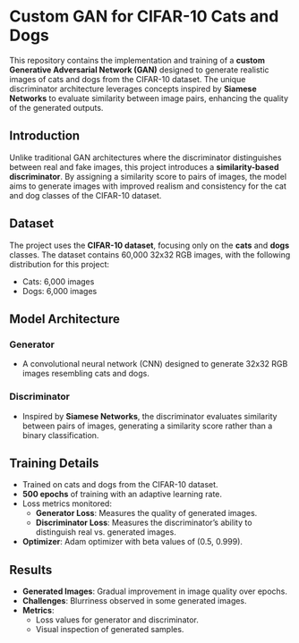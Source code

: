 # Custom GAN for CIFAR-10 Cats and Dogs

This repository contains the implementation and training of a **custom Generative Adversarial Network (GAN)** designed to generate realistic images of cats and dogs from the CIFAR-10 dataset. The unique discriminator architecture leverages concepts inspired by **Siamese Networks** to evaluate similarity between image pairs, enhancing the quality of the generated outputs.



## Introduction
Unlike traditional GAN architectures where the discriminator distinguishes between real and fake images, this project introduces a **similarity-based discriminator**. By assigning a similarity score to pairs of images, the model aims to generate images with improved realism and consistency for the cat and dog classes of the CIFAR-10 dataset.

## Dataset
The project uses the **CIFAR-10 dataset**, focusing only on the **cats** and **dogs** classes. The dataset contains 60,000 32x32 RGB images, with the following distribution for this project:
- Cats: 6,000 images
- Dogs: 6,000 images

## Model Architecture
### Generator
- A convolutional neural network (CNN) designed to generate 32x32 RGB images resembling cats and dogs.

### Discriminator
- Inspired by **Siamese Networks**, the discriminator evaluates similarity between pairs of images, generating a similarity score rather than a binary classification.

## Training Details
- Trained on cats and dogs from the CIFAR-10 dataset.
- **500 epochs** of training with an adaptive learning rate.
- Loss metrics monitored:
  - **Generator Loss**: Measures the quality of generated images.
  - **Discriminator Loss**: Measures the discriminator’s ability to distinguish real vs. generated images.
- **Optimizer**: Adam optimizer with beta values of (0.5, 0.999).

## Results
- **Generated Images**: Gradual improvement in image quality over epochs.
- **Challenges**: Blurriness observed in some generated images.
- **Metrics**:
  - Loss values for generator and discriminator.
  - Visual inspection of generated samples.
